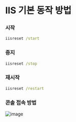 # IIS 기본 동작 방법

### 시작 
```cmd
iisreset /start
```

### 중지
```cmd
iisreset /stop
```

### 재시작

```cmd
iisreset /restart
```

### 콘솔 접속 방법

![image](https://user-images.githubusercontent.com/38831314/143425418-4ba6d052-dffa-4291-8ab1-192616994d47.png)

